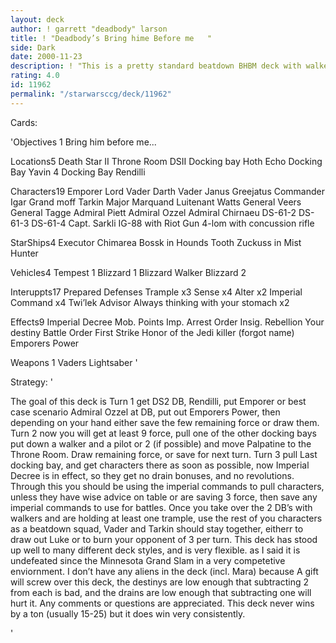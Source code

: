 ```yaml
---
layout: deck
author: ! garrett "deadbody" larson
title: ! "Deadbody’s Bring hime Before me   "
side: Dark
date: 2000-11-23
description: ! "This is a pretty standard beatdown BHBM deck with walkers tramples and S/A.  It has gone 4 straight tourneys undefeated, and I would like to see what people think of it."
rating: 4.0
id: 11962
permalink: "/starwarsccg/deck/11962"
---
```

Cards: 

'Objectives 1
Bring him before me...

Locations5
Death Star II Throne Room
DSII Docking bay
Hoth Echo Docking Bay
Yavin 4 Docking Bay
Rendilli

Characters19
Emporer
Lord Vader
Darth Vader
Janus Greejatus
Commander Igar
Grand moff Tarkin
Major Marquand
Luitenant Watts
General Veers
General Tagge
Admiral Piett
Admiral Ozzel
Admiral Chirnaeu
DS-61-2
DS-61-3
DS-61-4
Capt. Sarkli
IG-88 with Riot Gun
4-lom with concussion rifle

StarShips4
Executor
Chimarea
Bossk in Hounds Tooth
Zuckuss in Mist Hunter

Vehicles4
Tempest 1
Blizzard 1
Blizzard Walker
Blizzard 2

Interuppts17
Prepared Defenses
Trample x3
Sense x4
Alter x2
Imperial Command x4
Twi’lek Advisor
Always thinking with your stomach x2

Effects9
Imperial Decree
Mob. Points
Imp. Arrest Order
Insig. Rebellion
Your destiny
Battle Order
First Strike
Honor of the Jedi killer (forgot name)
Emporers Power

Weapons 1
Vaders Lightsaber '

Strategy: '

The goal of this deck is Turn 1 get DS2 DB, Rendilli, put Emporer or best case scenario Admiral Ozzel at DB, put out Emporers Power, then depending on your hand either save the few remaining force or draw them.  Turn 2 now you will get at least 9 force, pull one of the other docking bays put down a walker and a pilot or 2 (if possible) and move Palpatine to the Throne Room.	Draw remaining force, or save for next turn.  Turn 3 pull Last docking bay, and get characters there as soon as possible, now Imperial Decree is in effect, so they get no drain bonuses, and no revolutions.  Through this you should be using the imperial commands to pull characters, unless they have wise advice on table or are saving 3 force, then save any imperial commands to use for battles.  Once you take over the 2 DB’s with walkers and are holding at least one trample, use the rest of you characters as a beatdown squad, Vader and Tarkin should stay together, eitherr to draw out Luke or to burn your opponent of 3 per turn.
     This deck has stood up well to many different deck styles, and is very flexible.  as I said it is undefeated since the Minnesota Grand Slam in a very competetive enviornment.  I don’t have any aliens in the deck (incl. Mara) because A gift will screw over this deck, the destinys are low enough that subtracting 2 from each is bad, and the drains are low enough that subtracting one will hurt it.	Any comments or questions are appreciated.  This deck never wins by a ton (usually 15-25) but it does win very consistently.

'
